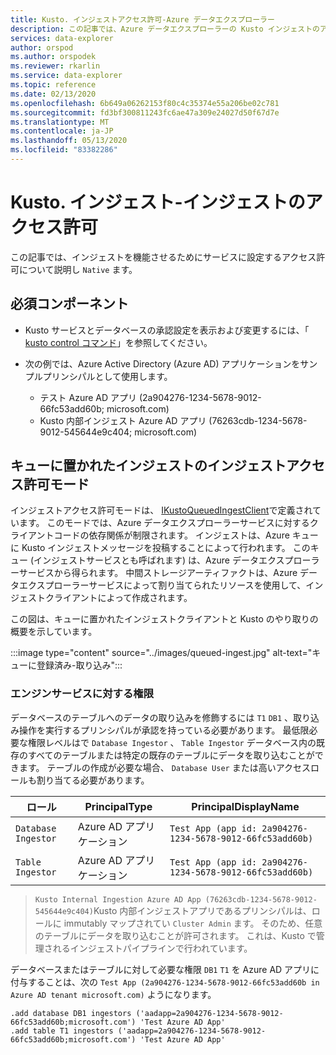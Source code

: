 ```yaml
---
title: Kusto. インジェストアクセス許可-Azure データエクスプローラー
description: この記事では、Azure データエクスプローラーの Kusto インジェストのアクセス許可について説明します。
services: data-explorer
author: orspod
ms.author: orspodek
ms.reviewer: rkarlin
ms.service: data-explorer
ms.topic: reference
ms.date: 02/13/2020
ms.openlocfilehash: 6b649a06262153f80c4c35374e55a206be02c781
ms.sourcegitcommit: fd3bf300811243fc6ae47a309e24027d50f67d7e
ms.translationtype: MT
ms.contentlocale: ja-JP
ms.lasthandoff: 05/13/2020
ms.locfileid: "83382286"
---
```

# <a name="kustoingest---ingestion-permissions"></a>Kusto. インジェスト-インジェストのアクセス許可

この記事では、インジェストを機能させるためにサービスに設定するアクセス許可について説明し `Native` ます。

## <a name="prerequisites"></a>必須コンポーネント

* Kusto サービスとデータベースの承認設定を表示および変更するには、「 [kusto control コマンド](../../management/security-roles.md)」を参照してください。

* 次の例では、Azure Active Directory (Azure AD) アプリケーションをサンプルプリンシパルとして使用します。
    * テスト Azure AD アプリ (2a904276-1234-5678-9012-66fc53add60b; microsoft.com)
    * Kusto 内部インジェスト Azure AD アプリ (76263cdb-1234-5678-9012-545644e9c404; microsoft.com)

## <a name="ingestion-permission-mode-for-queued-ingestion"></a>キューに置かれたインジェストのインジェストアクセス許可モード

インジェストアクセス許可モードは、 [IKustoQueuedIngestClient](kusto-ingest-client-reference.md#interface-ikustoqueuedingestclient)で定義されています。 このモードでは、Azure データエクスプローラーサービスに対するクライアントコードの依存関係が制限されます。 インジェストは、Azure キューに Kusto インジェストメッセージを投稿することによって行われます。 このキュー (インジェストサービスとも呼ばれます) は、Azure データエクスプローラーサービスから得られます。 中間ストレージアーティファクトは、Azure データエクスプローラーサービスによって割り当てられたリソースを使用して、インジェストクライアントによって作成されます。

この図は、キューに置かれたインジェストクライアントと Kusto のやり取りの概要を示しています。

:::image type="content" source="../images/queued-ingest.jpg" alt-text="キューに登録済み-取り込み":::

### <a name="permissions-on-the-engine-service"></a>エンジンサービスに対する権限

データベースのテーブルへのデータの取り込みを修飾するには `T1` `DB1` 、取り込み操作を実行するプリンシパルが承認を持っている必要があります。
最低限必要な権限レベルはで `Database Ingestor` 、 `Table Ingestor` データベース内の既存のすべてのテーブルまたは特定の既存のテーブルにデータを取り込むことができます。
テーブルの作成が必要な場合、 `Database User` または高いアクセスロールも割り当てる必要があります。


|ロール                 |PrincipalType        |PrincipalDisplayName
|---------------------|---------------------|------------
|`Database Ingestor`  |Azure AD アプリケーション |`Test App (app id: 2a904276-1234-5678-9012-66fc53add60b)`
|`Table Ingestor`     |Azure AD アプリケーション |`Test App (app id: 2a904276-1234-5678-9012-66fc53add60b)`

>`Kusto Internal Ingestion Azure AD App (76263cdb-1234-5678-9012-545644e9c404)`Kusto 内部インジェストアプリであるプリンシパルは、ロールに immutably マップされてい `Cluster Admin` ます。 そのため、任意のテーブルにデータを取り込むことが許可されます。 これは、Kusto で管理されるインジェストパイプラインで行われています。

データベースまたはテーブルに対して必要な権限 `DB1` `T1` を Azure AD アプリに付与することは、次の `Test App (2a904276-1234-5678-9012-66fc53add60b in Azure AD tenant microsoft.com)` ようになります。

```kusto
.add database DB1 ingestors ('aadapp=2a904276-1234-5678-9012-66fc53add60b;microsoft.com') 'Test Azure AD App'
.add table T1 ingestors ('aadapp=2a904276-1234-5678-9012-66fc53add60b;microsoft.com') 'Test Azure AD App'
```

